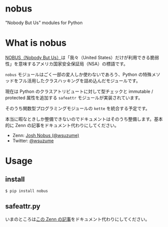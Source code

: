 # nobus
"Nobody But Us" modules for Python

# What is nobus
[NOBUS（Nobody But Us）](https://en.wikipedia.org/wiki/NOBUS)は「我々（United States）だけが利用できる脆弱性」を意味するアメリカ国家安全保証局（NSA）の標語です。

`nobus` モジュールはごく一部の変人しか使わないであろう、Python の特殊メソッドをフル活用したクラスハッキングを詰め込んだモジュールです。

現在は Python のクラスアトリビュートに対して型チェックと immutable / protected 属性を追加する `safeattr` モジュールが実装されています。

そのうち関数型プログラミングモジュールの `kette` を統合する予定です。

本当に暇なときしか整備できないのでドキュメントはそのうち整備します。基本的に Zenn の記事をドキュメント代わりにしてください。

* Zenn: [Josh Nobus (@wsuzume)](https://zenn.dev/wsuzume)
* Twitter: [@wsuzume](https://twitter.com/wsuzume)

# Usage
## install
```
$ pip install nobus
```

## safeattr.py
いまのところは[この Zenn の記事](https://zenn.dev/wsuzume/articles/fd6bb1d6b792d7)をドキュメント代わりにしてください。
